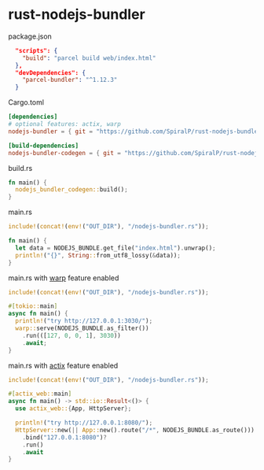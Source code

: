 # rust-nodejs-bundler

package.json

```json
  "scripts": {
    "build": "parcel build web/index.html"
  },
  "devDependencies": {
    "parcel-bundler": "^1.12.3"
  }
```

Cargo.toml

```toml
[dependencies]
# optional features: actix, warp
nodejs-bundler = { git = "https://github.com/SpiralP/rust-nodejs-bundler.git" }

[build-dependencies]
nodejs-bundler-codegen = { git = "https://github.com/SpiralP/rust-nodejs-bundler.git" }
```

build.rs

```rust
fn main() {
  nodejs_bundler_codegen::build();
}
```

main.rs

```rust
include!(concat!(env!("OUT_DIR"), "/nodejs-bundler.rs"));

fn main() {
  let data = NODEJS_BUNDLE.get_file("index.html").unwrap();
  println!("{}", String::from_utf8_lossy(&data));
}

```

main.rs with [warp](https://github.com/seanmonstar/warp) feature enabled

```rust
include!(concat!(env!("OUT_DIR"), "/nodejs-bundler.rs"));

#[tokio::main]
async fn main() {
  println!("try http://127.0.0.1:3030/");
  warp::serve(NODEJS_BUNDLE.as_filter())
    .run(([127, 0, 0, 1], 3030))
    .await;
}
```

main.rs with [actix](https://github.com/actix/actix-web) feature enabled

```rust
include!(concat!(env!("OUT_DIR"), "/nodejs-bundler.rs"));

#[actix_web::main]
async fn main() -> std::io::Result<()> {
  use actix_web::{App, HttpServer};

  println!("try http://127.0.0.1:8080/");
  HttpServer::new(|| App::new().route("/*", NODEJS_BUNDLE.as_route()))
    .bind("127.0.0.1:8080")?
    .run()
    .await
}
```
